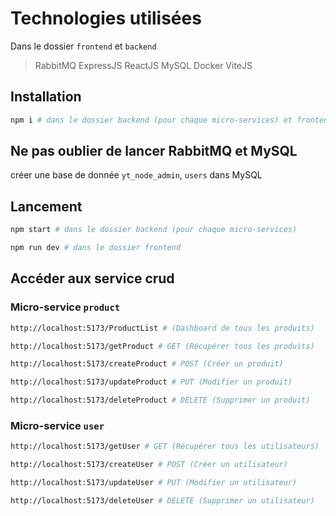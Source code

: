 Technologies utilisées
================
Dans le dossier `frontend` et `backend`
> RabbitMQ
> ExpressJS
> ReactJS
> MySQL
> Docker
> ViteJS

## Installation
```bash
npm i # dans le dossier backend (pour chaque micro-services) et frontend
```
## Ne pas oublier de lancer RabbitMQ et MySQL

créer une base de donnée `yt_node_admin`, `users` dans MySQL

## Lancement
```bash
npm start # dans le dossier backend (pour chaque micro-services)
```
```bash
npm run dev # dans le dossier frontend
```

## Accéder aux service crud

### Micro-service `product`

```bash	
http://localhost:5173/ProductList # (Dashboard de tous les produits)
```

```bash
http://localhost:5173/getProduct # GET (Récupérer tous les produits)
```
```bash
http://localhost:5173/createProduct # POST (Créer un produit)
```
```bash
http://localhost:5173/updateProduct # PUT (Modifier un produit)
```
```bash
http://localhost:5173/deleteProduct # DELETE (Supprimer un produit)
``` 

### Micro-service `user`

```bash	
http://localhost:5173/getUser # GET (Récupérer tous les utilisateurs)
```
```bash
http://localhost:5173/createUser # POST (Créer un utilisateur)
```
```bash
http://localhost:5173/updateUser # PUT (Modifier un utilisateur)
```
```bash
http://localhost:5173/deleteUser # DELETE (Supprimer un utilisateur)
```
